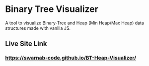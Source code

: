 # Binary Tree Visualizer

A tool to visualize Binary-Tree and Heap (Min Heap/Max Heap) data structures made with vanilla JS. 

## Live Site Link
### https://swarnab-code.github.io/BT-Heap-Visualizer/
